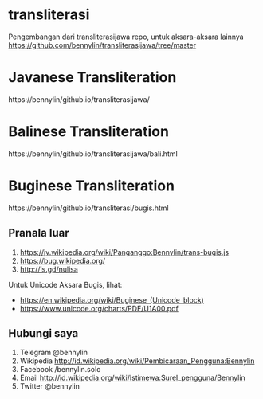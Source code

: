 # transliterasi
Pengembangan dari transliterasijawa repo, untuk aksara-aksara lainnya
https://github.com/bennylin/transliterasijawa/tree/master

Javanese Transliteration
========================
https://bennylin/github.io/transliterasijawa/

Balinese Transliteration
========================
https://bennylin/github.io/transliterasijawa/bali.html

Buginese Transliteration
========================
https://bennylin/github.io/transliterasi/bugis.html

Pranala luar
------------
1. https://jv.wikipedia.org/wiki/Panganggo:Bennylin/trans-bugis.js
2. https://bug.wikipedia.org/
3. http://is.gd/nulisa

Untuk Unicode Aksara Bugis, lihat:
* https://en.wikipedia.org/wiki/Buginese_(Unicode_block)
* https://www.unicode.org/charts/PDF/U1A00.pdf

Hubungi saya
------------
1. Telegram @bennylin
2. Wikipedia http://id.wikipedia.org/wiki/Pembicaraan_Pengguna:Bennylin
3. Facebook /bennylin.solo
4. Email http://id.wikipedia.org/wiki/Istimewa:Surel_pengguna/Bennylin
5. Twitter @bennylin
